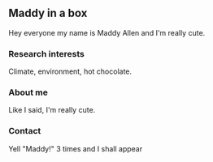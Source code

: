 ## Maddy in a box

Hey everyone my name is Maddy Allen and I'm really cute.

### Research interests

Climate, environment, hot chocolate.

### About me

Like I said, I'm really cute.

### Contact

Yell "Maddy!" 3 times and I shall appear
